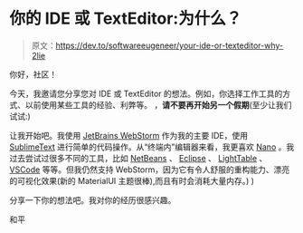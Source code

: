# 你的 IDE 或 TextEditor:为什么？

> 原文：<https://dev.to/softwareeugeneer/your-ide-or-texteditor-why-2lie>

你好，社区！

今天，我邀请您分享您对 IDE 或 TextEditor 的想法。例如，你选择工作工具的方式、以前使用某些工具的经验、利弊等。
，**请不要再开始另一个假期**(至少让我们试试:)

让我开始吧。我使用 [JetBrains WebStorm](https://www.jetbrains.com/webstorm/) 作为我的主要 IDE，使用 [SublimeText](https://www.sublimetext.com/) 进行简单的代码操作。从“终端内”编辑器来看，我更喜欢 [Nano](https://www.nano-editor.org/) 。我过去尝试过很多不同的工具，比如 [NetBeans](https://netbeans.org/) 、 [Eclipse](https://www.eclipse.org/) 、 [LightTable](http://lighttable.com/) 、 [VSCode](https://code.visualstudio.com/) 等等。但我仍然支持 WebStorm，因为它有令人舒服的重构能力、漂亮的可视化效果(新的 MaterialUI 主题很棒),而且有时会消耗大量内存。) )

分享一下你的想法吧。我对你的经历很感兴趣。

和平
